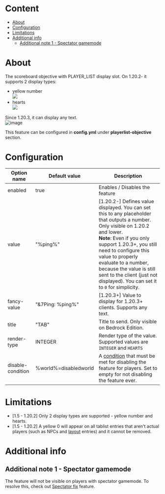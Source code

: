 # Content
* [About](#about)
* [Configuration](#configuration)
* [Limitations](#limitations)
* [Additional info](#additional-info)
  * [Additional note 1 - Spectator gamemode](#additional-note-1---spectator-gamemode)

# About
The scoreboard objective with PLAYER_LIST display slot. On 1.20.2- it supports 2 display types:
* yellow number  
  ![](https://images-ext-1.discordapp.net/external/ioDTFWFe9qUGg8ZgNFCPIoXN6B-EnbqHb0WXE9200a8/https/image.prntscr.com/image/w8sjR4y9QhuaEcnU5tGTmw.png)
* hearts  
  ![](https://images-ext-2.discordapp.net/external/RxWu_5hBSLUWqS7vCvSPY9PnNxkYfAMQQXwkbi6GEyU/https/image.prntscr.com/image/edpM4XpOT1q3SsQ5vYNjzQ.png)

Since 1.20.3, it can display any text.  
![image](https://github.com/NEZNAMY/TAB/assets/6338394/2300b73e-d0cb-4eec-8ff1-e16be60bba49)

This feature can be configured in **config.yml** under **playerlist-objective** section.

# Configuration
| Option name       | Default value         | Description                                                                                                                                                                                                                                                                                                                                                          |
|-------------------|-----------------------|----------------------------------------------------------------------------------------------------------------------------------------------------------------------------------------------------------------------------------------------------------------------------------------------------------------------------------------------------------------------|
| enabled           | true                  | Enables / Disables the feature                                                                                                                                                                                                                                                                                                                                       |
| value             | "%ping%"              | [1.20.2-] Defines value displayed. You can set this to any placeholder that outputs a number. Only visible on 1.20.2 and lower. <br/> **Note**: Even if you only support 1.20.3+, you still need to configure this value to properly evaluate to a number, because the value is still sent to the client (just not displayed). You can set it to `0` for simplicity. |
| fancy-value       | "&7Ping: %ping%"      | [1.20.3+] Value to display for 1.20.3+ clients. Supports any text.                                                                                                                                                                                                                                                                                                   |
| title             | "TAB"                 | Title to send. Only visible on Bedrock Edition.                                                                                                                                                                                                                                                                                                                      |
| render-type       | INTEGER               | Render type of the value. Supported values are `INTEGER` and `HEARTS`                                                                                                                                                                                                                                                                                                |
| disable-condition | %world%=disabledworld | A [condition](https://github.com/NEZNAMY/TAB/wiki/Feature-guide:-Conditional-placeholders) that must be met for disabling the feature for players. Set to empty for not disabling the feature ever.                                                                                                                                                                  |

# Limitations
* [1.5 - 1.20.2] Only 2 display types are supported - yellow number and hearts.
* [1.5 - 1.20.2] A yellow 0 will appear on all tablist entries that aren't actual players (such as NPCs and [layout](https://github.com/NEZNAMY/TAB/wiki/Feature-guide:-Layout) entries) and it cannot be removed.

# Additional info
## Additional note 1 - Spectator gamemode
The feature will not be visible on players with spectator gamemode. To resolve this, check out [Spectator fix](https://github.com/NEZNAMY/TAB/wiki/Feature-guide:-Spectator-fix) feature.  